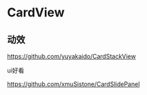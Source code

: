 # CardView

## 动效

https://github.com/yuyakaido/CardStackView

ui好看

https://github.com/xmuSistone/CardSlidePanel
